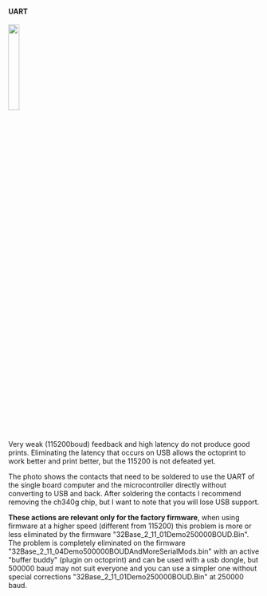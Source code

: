 #### UART
<img src="../img/uart.JPG" width="21%"></img>

Very weak (115200boud) feedback and high latency do not produce good prints. Eliminating the latency that occurs on USB allows the octoprint to work better and print better, but the 115200 is not defeated yet.

The photo shows the contacts that need to be soldered to use the UART of the single board computer and the microcontroller directly without converting to USB and back.
After soldering the contacts I recommend removing the ch340g chip, but I want to note that you will lose USB support.

<b>These actions are relevant only for the factory firmware</b>, when using firmware at a higher speed (different from 115200) this problem is more or less eliminated by the firmware "32Base_2_11_01Demo250000BOUD.Bin". The problem is completely eliminated on the firmware "32Base_2_11_04Demo500000BOUDAndMoreSerialMods.bin" with an active "buffer buddy" (plugin on octoprint) and can be used with a usb dongle, but 500000 baud may not suit everyone and you can use a simpler one without special corrections "32Base_2_11_01Demo250000BOUD.Bin" at 250000 baud.

